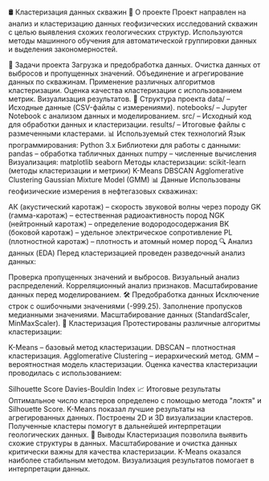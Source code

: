 🛢 Кластеризация данных скважин
🚀 О проекте
Проект направлен на анализ и кластеризацию данных геофизических исследований скважин с целью выявления схожих геологических структур. Используются методы машинного обучения для автоматической группировки данных и выделения закономерностей.

📌 Задачи проекта
Загрузка и предобработка данных.
Очистка данных от выбросов и пропущенных значений.
Объединение и агрегирование данных по скважинам.
Применение различных алгоритмов кластеризации.
Оценка качества кластеризации с использованием метрик.
Визуализация результатов.
📂 Структура проекта
data/ – Исходные данные (CSV-файлы с измерениями).
notebooks/ – Jupyter Notebook с анализом данных и моделированием.
src/ – Исходный код для обработки данных и кластеризации.
results/ – Итоговые файлы с размеченными кластерами.
📊 Используемый стек технологий
Язык программирования: Python 3.x
Библиотеки для работы с данными:
pandas – обработка табличных данных
numpy – численные вычисления
Визуализация:
matplotlib
seaborn
Методы кластеризации:
scikit-learn (методы кластеризации и метрики)
K-Means
DBSCAN
Agglomerative Clustering
Gaussian Mixture Model (GMM)
📊 Данные
Использованы геофизические измерения в нефтегазовых скважинах:

АК (акустический каротаж) – скорость звуковой волны через породу
GK (гамма-каротаж) – естественная радиоактивность пород
NGK (нейтронный каротаж) – определение водородосодержания
BK (боковой каротаж) – удельное электрическое сопротивление
PL (плотностной каротаж) – плотность и атомный номер пород
🔍 Анализ данных (EDA)
Перед кластеризацией проведен разведочный анализ данных:

Проверка пропущенных значений и выбросов.
Визуальный анализ распределений.
Корреляционный анализ признаков.
Масштабирование данных перед моделированием.
🛠 Предобработка данных
Исключение строк с ошибочными значениями (-999.25).
Заполнение пропусков медианными значениями.
Масштабирование данных (StandardScaler, MinMaxScaler).
🚀 Кластеризация
Протестированы различные алгоритмы кластеризации:

K-Means – базовый метод кластеризации.
DBSCAN – плотностная кластеризация.
Agglomerative Clustering – иерархический метод.
GMM – вероятностная модель кластеризации.
Оценка качества кластеризации проводилась с использованием:

Silhouette Score
Davies-Bouldin Index
📈 Итоговые результаты
Оптимальное число кластеров определено с помощью метода "локтя" и Silhouette Score.
K-Means показал лучшие результаты на агрегированных данных.
Построены 2D и 3D визуализации кластеров.
Полученные кластеры помогут в дальнейшей интерпретации геологических данных.
🎯 Выводы
Кластеризация позволила выявить схожие структуры в данных.
Масштабирование и очистка данных критически важны для качества кластеризации.
K-Means оказался наиболее стабильным методом.
Визуализация результатов помогает в интерпретации данных.
